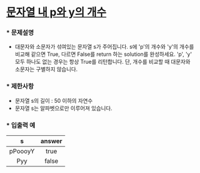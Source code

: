 
# [문자열 내 p와 y의 개수](https://programmers.co.kr/learn/courses/30/lessons/129166) #



### * 문제설명 ###  
* 대문자와 소문자가 섞여있는 문자열 s가 주어집니다. s에 'p'의 개수와 'y'의 개수를 비교해 같으면 True, 다르면 False를 return 하는 solution를 완성하세요. 'p', 'y' 모두 하나도 없는 경우는 항상 True를 리턴합니다. 단, 개수를 비교할 때 대문자와 소문자는 구별하지 않습니다. 

### * 제한사항 ###
* 문자열 s의 길이 : 50 이하의 자연수
* 문자열 s는 알파벳으로만 이루어져 있습니다. 

### * 입출력 예 ###  

s | answer
:------:|:------:
pPoooyY | true
Pyy | false
